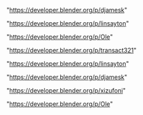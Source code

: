 "https://developer.blender.org/p/djamesk"

"https://developer.blender.org/p/linsayton"

"https://developer.blender.org/p/Ole"

 
"https://developer.blender.org/p/transact321"


"https://developer.blender.org/p/linsayton"


"https://developer.blender.org/p/djamesk"


"https://developer.blender.org/p/xizufoni"


"https://developer.blender.org/p/Ole"


 
